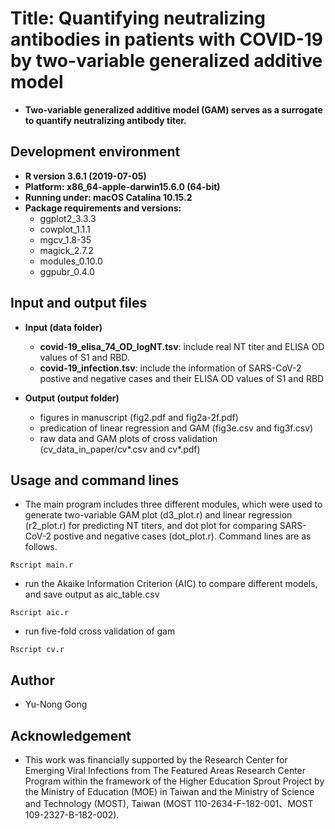 # Title: Quantifying neutralizing antibodies in patients with COVID-19 by two-variable generalized additive model

- **Two-variable generalized additive model (GAM) serves as a surrogate to quantify neutralizing antibody titer.**

## Development environment

- **R version 3.6.1 (2019-07-05)**
- **Platform: x86_64-apple-darwin15.6.0 (64-bit)**
- **Running under: macOS Catalina 10.15.2**
- **Package requirements and versions:**
	- ggplot2_3.3.3
	- cowplot_1.1.1
	- mgcv_1.8-35
	- magick_2.7.2
	- modules_0.10.0
	- ggpubr_0.4.0

## Input and output files

- **Input (data folder)**
	- **covid-19\_elisa\_74_OD\_logNT.tsv**: include real NT titer and ELISA OD values of S1 and RBD.
	- **covid-19_infection.tsv**: include the information of SARS-CoV-2 postive and negative cases and their ELISA OD values of S1 and RBD

- **Output (output folder)**
	- figures in manuscript (fig2.pdf and fig2a-2f.pdf)
	- predication of linear regression and GAM (fig3e.csv and fig3f.csv)
	- raw data and GAM plots of cross validation (cv\_data\_in_paper/cv\*.csv and cv\*.pdf)

	
## Usage and command lines

- The main program includes three different modules, which were used to generate two-variable GAM plot (d3\_plot.r) and linear regression (r2\_plot.r) for predicting NT titers, and dot plot for comparing SARS-CoV-2 postive and negative cases (dot\_plot.r). Command lines are as follows.

```
Rscript main.r
```

- run the Akaike Information Criterion (AIC) to compare different models, and save output as aic_table.csv

```
Rscript aic.r
```

- run five-fold cross validation of gam
 
```
Rscript cv.r
```

## Author
- Yu-Nong Gong

## Acknowledgement
- This work was financially supported by the Research Center for Emerging Viral Infections from The Featured Areas Research Center Program within the framework of the Higher Education Sprout Project by the Ministry of Education (MOE) in Taiwan and the Ministry of Science and Technology (MOST), Taiwan (MOST 110-2634-F-182-001、MOST 109-2327-B-182-002).